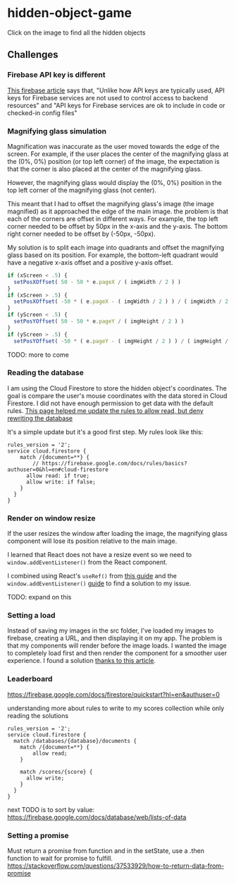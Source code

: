 # hidden-object-game
Click on the image to find all the hidden objects

## Challenges
### Firebase API key is different
[This firebase article](https://firebase.google.com/docs/projects/api-keys) says that, "Unlike how API keys are typically used, API keys for Firebase services are not used to control access to backend resources" and "API keys for Firebase services are ok to include in code or checked-in config files"

### Magnifying glass simulation
Magnification was inaccurate as the user moved towards the edge of the screen. For example, if the user places the center of the magnifying glass at the (0%, 0%) position (or top left corner) of the image, the expectation is that the corner is also placed at the center of the magnifying glass.

However, the magnifying glass would display the (0%, 0%) position in the top left corner of the magnifying glass (not center).

This meant that I had to offset the magnifying glass's image (the image magnified) as it approached the edge of the main image. the problem is that each of the corners are offset in different ways. For example, the top left corner needed to be offset by 50px in the x-axis and the y-axis. The bottom right corner needed to be offset by (-50px, -50px).

My solution is to split each image into quadrants and offset the magnifying glass based on its position. For example, the bottom-left quadrant would have a negative x-axis offset and a positive y-axis offset.

```javascript
if (xScreen < .5) {
  setPosXOffset( 50 - 50 * e.pageX / ( imgWidth / 2 ) )
}
if (xScreen > .5) {
  setPosXOffset( -50 * ( e.pageX - ( imgWidth / 2 ) ) / ( imgWidth / 2 ) )
}
if (yScreen < .5) {
  setPosYOffset( 50 - 50 * e.pageY / ( imgHeight / 2 ) )
}
if (yScreen > .5) {
  setPosYOffset( -50 * ( e.pageY - ( imgHeight / 2 ) ) / ( imgHeight / 2 ) )
```

TODO: more to come

### Reading the database
I am using the Cloud Firestore to store the hidden object's coordinates. The goal is compare the user's mouse coordinates with the data stored in Cloud Firestore. I did not have enough permission to get data with the default rules. [This page helped me update the rules to allow read, but deny rewriting the database](https://firebase.google.com/docs/firestore/security/rules-structure)

It's a simple update but it's a good first step. My rules look like this:
```
rules_version = '2';
service cloud.firestore {
    match /{document=**} {
    	// https://firebase.google.com/docs/rules/basics?authuser=0&hl=en#cloud-firestore
      allow read: if true;
      allow write: if false;
    }
  }
}
```

### Render on window resize
If the user resizes the window after loading the image, the magnifying glass component will lose its position relative to the main image.

I learned that React does not have a resize event so we need to `window.addEventListener()` from the React component.

I combined using React's `useRef()` from [this guide](https://www.pluralsight.com/guides/re-render-react-component-on-window-resize) and the `window.addEventListener()` [guide](https://bobbyhadz.com/blog/react-get-element-width-ref) to find a solution to my issue.

TODO: expand on this

### Setting a load
Instead of saving my images in the src folder, I've loaded my images to firebase, creating a URL, and then displaying it on my app. The problem is that my components will render before the image loads. I wanted the image to completely load first and then render the component for a smoother user experience. I found a solution [thanks to this article](https://stackoverflow.com/questions/43115246/how-to-detect-when-a-image-is-loaded-that-is-provided-via-props-and-change-sta).

### Leaderboard
https://firebase.google.com/docs/firestore/quickstart?hl=en&authuser=0

understanding more about rules to write to my scores collection while only reading the solutions
```
rules_version = '2';
service cloud.firestore {
  match /databases/{database}/documents {
  	match /{document=**} {
    	allow read;
    }
	
    match /scores/{score} {
      allow write;
    }
  }
}
```

next TODO is to sort by value: https://firebase.google.com/docs/database/web/lists-of-data

### Setting a promise
Must return a promise from function and in the setState, use a .then function to wait for promise to fulfill.
https://stackoverflow.com/questions/37533929/how-to-return-data-from-promise
